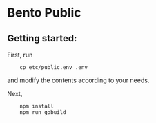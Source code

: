 # Bento Public

## Getting started:

First, run
```
    cp etc/public.env .env
```
and modify the contents according to your needs.

Next,
```
    npm install
    npm run gobuild
```